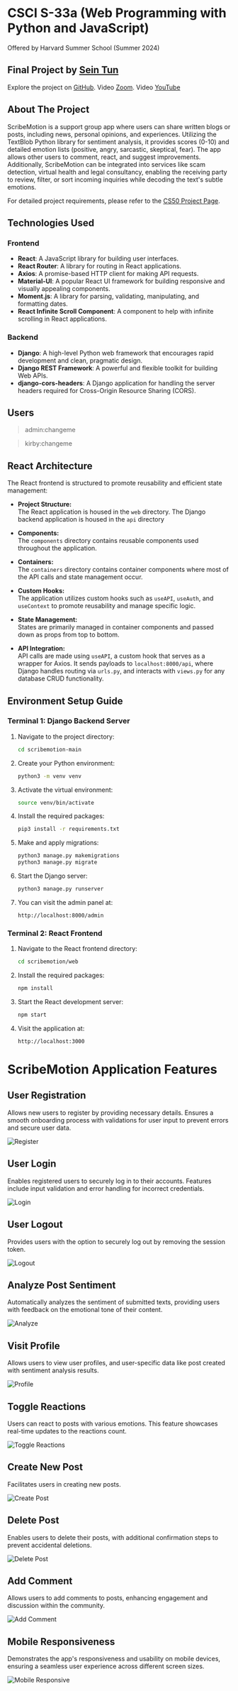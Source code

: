 # CSCI S-33a (Web Programming with Python and JavaScript)

Offered by Harvard Summer School (Summer 2024)

## Final Project by [Sein Tun](https://github.com/seintun)

Explore the project on [GitHub](https://github.com/seintun/scribemotion).
Video [Zoom](https://harvard.zoom.us/rec/share/Nz7wKr-a-5b1r41jpBgrqWPiwZnzJLc-ypVotlj8-xnkaoo1ZSa8sopz2ypfWQGX.KBz253Djfh-iVU4R?startTime=1723261695000).
Video [YouTube](https://youtu.be/82grLwW1Z38)

## About The Project

ScribeMotion is a support group app where users can share written blogs or posts, including news, personal opinions, and experiences. Utilizing the TextBlob Python library for sentiment analysis, it provides scores (0-10) and detailed emotion lists (positive, angry, sarcastic, skeptical, fear).
The app allows other users to comment, react, and suggest improvements. Additionally, ScribeMotion can be integrated into services like scam detection, virtual health and legal consultancy, enabling the receiving party to review, filter, or sort incoming inquiries while decoding the text's subtle emotions.

For detailed project requirements, please refer to the [CS50 Project Page](https://cs50.harvard.edu/summer/web/2024/projects/final/).

## Technologies Used

### Frontend

- **React**: A JavaScript library for building user interfaces.
- **React Router**: A library for routing in React applications.
- **Axios**: A promise-based HTTP client for making API requests.
- **Material-UI**: A popular React UI framework for building responsive and visually appealing components.
- **Moment.js**: A library for parsing, validating, manipulating, and formatting dates.
- **React Infinite Scroll Component**: A component to help with infinite scrolling in React applications.

### Backend

- **Django**: A high-level Python web framework that encourages rapid development and clean, pragmatic design.
- **Django REST Framework**: A powerful and flexible toolkit for building Web APIs.
- **django-cors-headers**: A Django application for handling the server headers required for Cross-Origin Resource Sharing (CORS).

## Users

> admin:changeme

> kirby:changeme

## React Architecture

The React frontend is structured to promote reusability and efficient state management:

- **Project Structure:**  
  The React application is housed in the `web` directory.
  The Django backend application is housed in the `api` directory

- **Components:**  
  The `components` directory contains reusable components used throughout the application.

- **Containers:**  
  The `containers` directory contains container components where most of the API calls and state management occur.

- **Custom Hooks:**  
  The application utilizes custom hooks such as `useAPI`, `useAuth`, and `useContext` to promote reusability and manage specific logic.

- **State Management:**  
  States are primarily managed in container components and passed down as props from top to bottom.

- **API Integration:**  
  API calls are made using `useAPI`, a custom hook that serves as a wrapper for Axios. It sends payloads to `localhost:8000/api`, where Django handles routing via `urls.py`, and interacts with `views.py` for any database CRUD functionality.

## Environment Setup Guide

### Terminal 1: Django Backend Server

1. Navigate to the project directory:
   ```sh
   cd scribemotion-main
   ```
2. Create your Python environment:
   ```sh
   python3 -m venv venv
   ```
3. Activate the virtual environment:
   ```sh
   source venv/bin/activate
   ```
4. Install the required packages:
   ```sh
   pip3 install -r requirements.txt
   ```
5. Make and apply migrations:
   ```sh
   python3 manage.py makemigrations
   python3 manage.py migrate
   ```
6. Start the Django server:
   ```sh
   python3 manage.py runserver
   ```
7. You can visit the admin panel at:
   ```
   http://localhost:8000/admin
   ```

### Terminal 2: React Frontend

1. Navigate to the React frontend directory:
   ```sh
   cd scribemotion/web
   ```
2. Install the required packages:
   ```sh
   npm install
   ```
3. Start the React development server:
   ```sh
   npm start
   ```
4. Visit the application at:
   ```
   http://localhost:3000
   ```

# ScribeMotion Application Features

## User Registration

Allows new users to register by providing necessary details. Ensures a smooth onboarding process with validations for user input to prevent errors and secure user data.

![Register](assets/0-register.gif)

## User Login

Enables registered users to securely log in to their accounts. Features include input validation and error handling for incorrect credentials.

![Login](assets/1-login.gif)

## User Logout

Provides users with the option to securely log out by removing the session token.

![Logout](assets/2-logout.gif)

## Analyze Post Sentiment

Automatically analyzes the sentiment of submitted texts, providing users with feedback on the emotional tone of their content.

![Analyze](assets/3-analyze.gif)

## Visit Profile

Allows users to view user profiles, and user-specific data like post created with sentiment analysis results.

![Profile](assets/4-visit-profile.gif)

## Toggle Reactions

Users can react to posts with various emotions. This feature showcases real-time updates to the reactions count.

![Toggle Reactions](assets/5-toggle-reactions.gif)

## Create New Post

Facilitates users in creating new posts.

![Create Post](assets/6-create-post.gif)

## Delete Post

Enables users to delete their posts, with additional confirmation steps to prevent accidental deletions.

![Delete Post](assets/7-delete-post.gif)

## Add Comment

Allows users to add comments to posts, enhancing engagement and discussion within the community.

![Add Comment](assets/8-add-comment.gif)

## Mobile Responsiveness

Demonstrates the app's responsiveness and usability on mobile devices, ensuring a seamless user experience across different screen sizes.

![Mobile Responsive](assets/9-mobile-responsive.gif)
